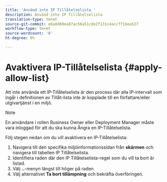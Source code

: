 ```yaml
---
title: 'Använd inte IP Tillåtelselista '
description: Använd inte IP Tillåtelselista
translation-type: tm+mt
source-git-commit: e6a8d69ea87ac56a51cde2f131c4accff1bea527
workflow-type: tm+mt
source-wordcount: '0'
ht-degree: 0%

---
```



# Avaktivera IP-Tillåtelselista {#apply-allow-list}

Att inte använda ett IP-Tillåtelselista är den process där alla IP-intervall som ingår i definitionen av Tillåt-lista inte är kopplade till en författare/eller utgivartjänst i en miljö.

>[!NOTE]
>En användare i rollen Business Owner eller Deployment Manager måste vara inloggad för att du ska kunna Ångra en IP-Tillåtelselista.

Följ stegen nedan om du vill avaktivera en IP-Tillåtelselista:

1. Navigera till den specifika miljöinformationssidan från **skärmen** och navigera till tabellen IP Tillåtelselista.
1. Identifiera raden där den IP Tillåtelselista-regel som du vill ta bort är listad.
1. Välj **..**-menyn längst till höger på raden.
1. Välj alternativet **Ta bort tillämpning** och bekräfta överföringen.
